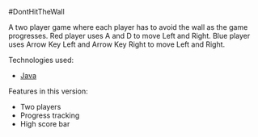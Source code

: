 #DontHitTheWall

A two player game where each player has to avoid the wall as the game progresses.
Red player uses A and D to move Left and Right.
Blue player uses Arrow Key Left and Arrow Key Right to move Left and Right.

Technologies used:

- [Java](https://www.java.com/en/)

Features in this version:

- Two players
- Progress tracking
- High score bar